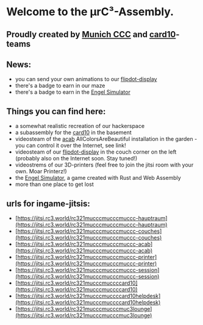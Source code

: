 # Welcome to the µrC³-Assembly.

## Proudly created by [Munich CCC](https://muc.ccc.de) and [card10](https://card10.badge.events.ccc.de/)-teams

## News:
* you can send your own animations to our [flipdot-display](https://wiki.muc.ccc.de/flipdot:start)
* there's a badge to earn in our maze
* there's a badge to earn in the [Engel Simulator](http://engel-simulator.club/)

## Things you can find here:
* a somewhat realistic recreation of our hackerspace
* a subassembly for the [card10](https://card10.badge.events.ccc.de/) in the basement
* videosteam of the [acab](https://wiki.muc.ccc.de/acab) AllColorsAreBeautiful installation in the garden - you can control it over the Internet, see link!
* videosteam of our [flipdot-display](https://wiki.muc.ccc.de/flipdot:start) in the couch corner on the left (probably also on the Internet soon. Stay tuned!)
* videostrems of our 3D-printers (feel free to join the jitsi room with your own. Moar Printerz!)
* the [Engel Simulator](http://engel-simulator.club/), a game created with Rust and Web Assembly
* more than one place to get lost

## urls for ingame-jitsis:
* [https://jitsi.rc3.world/rc321mucccmucccmuccc-hauptraum](https://jitsi.rc3.world/rc321mucccmucccmuccc-hauptraum)
* [https://jitsi.rc3.world/rc321mucccmucccmuccc-couches](https://jitsi.rc3.world/rc321mucccmucccmuccc-couches)
* [https://jitsi.rc3.world/rc321mucccmucccmuccc-acab](https://jitsi.rc3.world/rc321mucccmucccmuccc-acab)
* [https://jitsi.rc3.world/rc321mucccmucccmuccc-printer](https://jitsi.rc3.world/rc321mucccmucccmuccc-printer)
* [https://jitsi.rc3.world/rc321mucccmucccmuccc-session](https://jitsi.rc3.world/rc321mucccmucccmuccc-session)
* [https://jitsi.rc3.world/rc321mucccmuccccard10](https://jitsi.rc3.world/rc321mucccmuccccard10)
* [https://jitsi.rc3.world/rc321mucccmuccccard10helpdesk](https://jitsi.rc3.world/rc321mucccmuccccard10helpdesk)
* [https://jitsi.rc3.world/rc321mucccmucccmuc3lounge](https://jitsi.rc3.world/rc321mucccmucccmuc3lounge)




